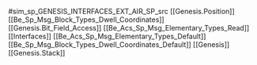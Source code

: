 #sim_sp_GENESIS_INTERFACES_EXT_AIR_SP_src
[[Genesis.Position]]
[[Be_Sp_Msg_Block_Types_Dwell_Coordinates]]
[[Genesis.Bit_Field_Access]]
[[Be_Acs_Sp_Msg_Elementary_Types_Read]]
[[Interfaces]]
[[Be_Acs_Sp_Msg_Elementary_Types_Default]]
[[Be_Sp_Msg_Block_Types_Dwell_Coordinates_Default]]
[[Genesis]]
[[Genesis.Stack]]
